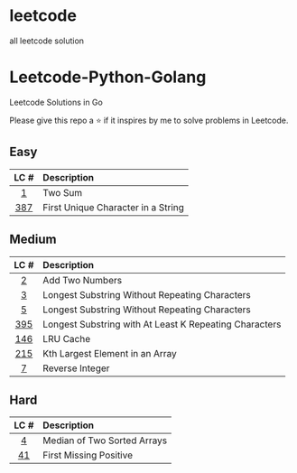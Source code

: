# leetcode
all leetcode solution

# Leetcode-Python-Golang
Leetcode Solutions in Go

Please give this repo a ⭐ if it inspires by me to solve problems in Leetcode.

## Easy
|LC #|Description|
|:-:|:-|
|[1](https://leetcode.com/problems/two-sum/)| Two Sum|
|[387](https://leetcode.com/problems/first-unique-character-in-a-string/)| First Unique Character in a String|


## Medium
|LC #|Description|
|:-:|:-|
|[2](https://leetcode.com/problems/add-two-numbers/)|Add Two Numbers|
|[3](https://leetcode.com/problems/longest-substring-without-repeating-characters/)|Longest Substring Without Repeating Characters|
|[5](https://leetcode.com/problems/longest-palindromic-substring/)|Longest Substring Without Repeating Characters|
|[395](https://leetcode.com/problems/longest-substring-with-at-least-k-repeating-characters/)|Longest Substring with At Least K Repeating Characters|
|[146](https://leetcode.com/problems/lru-cache/)| LRU Cache|
|[215](https://leetcode.com/problems/kth-largest-element-in-an-array/)|Kth Largest Element in an Array|
|[7](https://leetcode.com/problems/reverse-integer/)|Reverse Integer|

## Hard
|LC #|Description|
|:-:|:-|
|[4](https://leetcode.com/problems/median-of-two-sorted-arrays/)|Median of Two Sorted Arrays|
|[41](https://leetcode.com/problems/first-missing-positive/)|First Missing Positive|